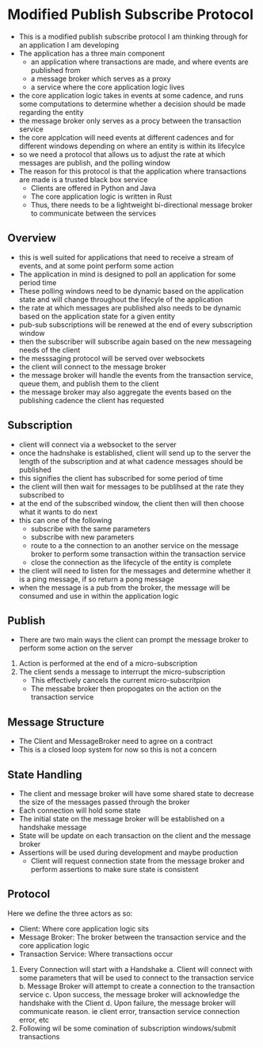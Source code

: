 # Modified Publish Subscribe Protocol
- This is a modified publish subscribe protocol I am thinking through for an application I am developing
- The application has a three main component
    - an application where transactions are made, and where events are published from
    - a message broker which serves as a proxy
    - a service where the core application logic lives
- the core application logic takes in events at some cadence, and runs some computations to determine whether a decision should be made regarding the entity
- the message broker only serves as a procy between the transaction service
- the core applcation will need events at different cadences and for different windows depending on where an entity is within its lifecylce
- so we need a protocol that allows us to adjust the rate at which messages are publish, and the polling window
- The reason for this protocol is that the application where transactions are made is a trusted black box service
    - Clients are offered in Python and Java
    - The core application logic is written in Rust
    - Thus, there needs to be a lightweight bi-directional message broker to communicate between the services
## Overview
- this is well suited for applications that need to receive a stream of events, and at some point perform some action
- The application in mind is designed to poll an application for some period time
- These polling windows need to be dynamic based on the application state and will change throughout the lifecyle of the application
- the rate at which messages are published also needs to be dynamic based on the application state for a given entity
- pub-sub subscriptions will be renewed at the end of every subscription window
- then the subscriber will subscribe again based on the new messageing needs of the client
- the messsaging protocol will be served over websockets
- the client will connect to the message broker
- the message broker will handle the events from the transaction service, queue them, and publish them to the client
- the message broker may also aggregate the events based on the publishing cadence the client has requested
## Subscription
- client will connect via a websocket to the server
- once the hadnshake is established, client will send up to the server the length of the subscription and at what cadence messages should be published
- this signifies the client has subscribed for some period of time
- the client will then wait for messages to be publihsed at the rate they subscribed to
- at the end of the subscribed window, the client then will then choose what it wants to do next
- this can one of the following
    - subscribe with the same parameters
    - subscribe with new parameters
    - route to a the connection to an another service on the message broker to perform some transaction within the transaction service
    - close the connection as the lifecycle of the entity is complete
- the client will need to listen for the messages and determine whether it is a ping message, if so return a pong message
- when the message is a pub from the broker, the message will be consumed and use in within the application logic
## Publish
- There are two main ways the client can prompt the message broker to perform some action on the server
1. Action is performed at the end of a micro-subscription
2. The client sends a message to interrupt the micro-subscription
    - This effectively cancels the current micro-subscritpion
    - The messabe broker then propogates on the action on the transaction service

## Message Structure
- The Client and MessageBroker need to agree on a contract
- This is a closed loop system for now so this is not a concern

## State Handling
- The client and message broker will have some shared state to decrease the size of the messages passed through the broker
- Each connection will hold some state
- The initial state on the message broker will be established on a handshake message
- State will be update on each transaction on the client and the message broker
- Assertions will be used during development and maybe production
    - Client will request connection state from the message broker and perform assertions to make sure state is consistent


## Protocol
Here we define the three actors as so:
- Client: Where core application logic sits
- Message Broker: The broker between the transaction service and the core application logic
- Transaction Service: Where transactions occur
1. Every Connection will start with a Handshake
    a. Client will connect with some parameters that will be used to connect to the transaction service
    b. Message Broker will attempt to create a connection to the transaction service
    c. Upon success, the message broker will acknowledge the handshake with the Client
    d. Upon failure, the message broker will communicate reason. ie client error, transaction service connection error, etc
2. Following wil be some comination of subscription windows/submit transactions
